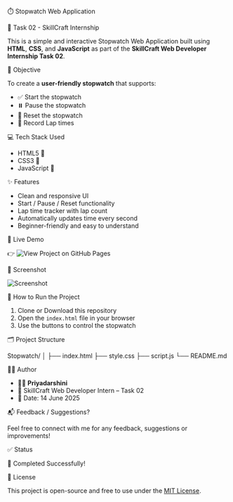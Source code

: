 ⏱️ Stopwatch Web Application

📌 Task 02 - SkillCraft Internship

This is a simple and interactive Stopwatch Web Application built using **HTML**, **CSS**, and **JavaScript** as part of the **SkillCraft Web Developer Internship Task 02**.

🎯 Objective

To create a **user-friendly stopwatch** that supports:
- ✅ Start the stopwatch
- ⏸️ Pause the stopwatch
- 🔁 Reset the stopwatch
- 📍 Record Lap times

 💻 Tech Stack Used

- HTML5 🧱
- CSS3 🎨
- JavaScript 🧠

✨ Features

- Clean and responsive UI
- Start / Pause / Reset functionality
- Lap time tracker with lap count
- Automatically updates time every second
- Beginner-friendly and easy to understand

🚀 Live Demo

👉 ![View Project on GitHub Pages](https://darshiniraja.github.io/SCT_WD_02)

 📸 Screenshot
 
![Screenshot ](https://github.com/user-attachments/assets/221adfd2-86b2-4231-b68a-4a1910594d55)



🚀 How to Run the Project

1. Clone or Download this repository
2. Open the `index.html` file in your browser
3. Use the buttons to control the stopwatch

🗂️ Project Structure

Stopwatch/
│
├── index.html 
├── style.css 
├── script.js
└── README.md 

🧑‍💻 Author

- 👩‍💻 **Priyadarshini**
- 🌟 SkillCraft Web Developer Intern – Task 02
- 📅 Date: 14 June 2025

📬 Feedback / Suggestions?

Feel free to connect with me for any feedback, suggestions or improvements!

 ✅ Status

🎉 Completed Successfully!

📜 License

This project is open-source and free to use under the [MIT License](LICENSE).











